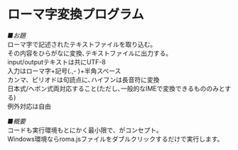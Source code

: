 # ローマ字変換プログラム

*■お題*  
ローマ字で記述されたテキストファイルを取り込む｡  
その内容をひらがなに変換､テキストファイルに出力する｡  
input/outputテキストは共にUTF-8  
入力はローマ字+記号(.,- )+半角スペース  
カンマ、ピリオドは句読点に､ハイフンは長音符に変換  
日本式/ヘボン式両対応すること(ただし､一般的なIMEで変換できるもののみとする)  
例外対応は自由  


*■概要*  
コードも実行環境もとにかく最小限で、がコンセプト。  
Windows環境ならroma.jsファイルをダブルクリックするだけで実行します。  

